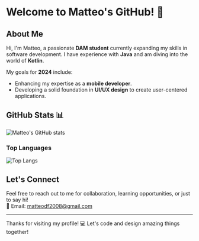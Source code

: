 # Welcome to Matteo's GitHub! 👋

## About Me
Hi, I'm Matteo, a passionate **DAM student** currently expanding my skills in software development. I have experience with **Java** and am diving into the world of **Kotlin**.  

My goals for **2024** include:  
- Enhancing my expertise as a **mobile developer**.  
- Developing a solid foundation in **UI/UX design** to create user-centered applications.  

## GitHub Stats 📊
![Matteo's GitHub stats](https://github-readme-stats.vercel.app/api?username=Matteodf11&show_icons=true&theme=radical)

### Top Languages
![Top Langs](https://github-readme-stats.vercel.app/api/top-langs/?username=Matteodf11&layout=compact&theme=radical)

## Let's Connect
Feel free to reach out to me for collaboration, learning opportunities, or just to say hi!  
📧 Email: [matteodf2008@gmail.com](mailto:matteodf2008@gmail.com)  

---
Thanks for visiting my profile! 💻 Let's code and design amazing things together!
